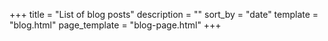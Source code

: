 +++
title = "List of blog posts"
description = ""
sort_by = "date"
template = "blog.html"
page_template = "blog-page.html"
+++